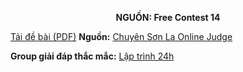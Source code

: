 **<center>NGUỒN: Free Contest 14</center>**

[Tải đề bài (PDF)](/statements/2109/LAMP.pdf)
**Nguồn:** [Chuyên Sơn La Online Judge](http://csloj.ddns.net/)

**Group giải đáp thắc mắc:** [Lập trình 24h](https://www.facebook.com/groups/1386904321519984)